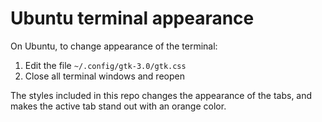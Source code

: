 # Ubuntu terminal appearance

On Ubuntu, to change appearance of the terminal:

1. Edit the file `~/.config/gtk-3.0/gtk.css`
2. Close all terminal windows and reopen

The styles included in this repo changes the appearance of
the tabs, and makes the active tab stand out with an orange
color.

